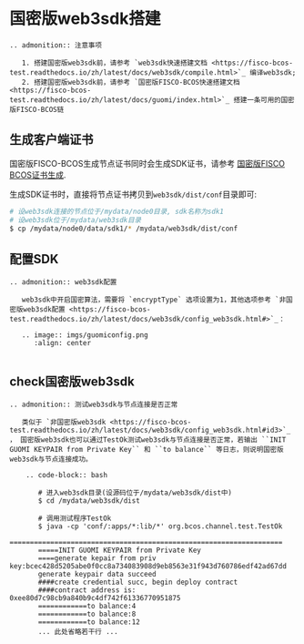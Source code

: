 # 国密版web3sdk搭建

```eval_rst
.. admonition:: 注意事项

   1. 搭建国密版web3sdk前，请参考 `web3sdk快速搭建文档 <https://fisco-bcos-test.readthedocs.io/zh/latest/docs/web3sdk/compile.html>`_ 编译web3sdk;
   2. 搭建国密版web3sdk前，请参考 `国密版FISCO-BCOS快速搭建文档 <https://fisco-bcos-test.readthedocs.io/zh/latest/docs/guomi/index.html>`_ 搭建一条可用的国密版FISCO-BCOS链

```

## 生成客户端证书

国密版FISCO-BCOS生成节点证书同时会生成SDK证书，请参考 [国密版FISCO BCOS证书生成](https://fisco-bcos-test.readthedocs.io/zh/latest/docs/guomi/gen_cert.html#id4).

生成SDK证书时，直接将节点证书拷贝到`web3sdk/dist/conf`目录即可:

```bash
# 设web3sdk连接的节点位于/mydata/node0目录, sdk名称为sdk1
# 设web3sdk位于/mydata/web3sdk目录
$ cp /mydata/node0/data/sdk1/* /mydata/web3sdk/dist/conf
```


## 配置SDK

```eval_rst
.. admonition:: web3sdk配置

   web3sdk中开启国密算法，需要将 `encryptType` 选项设置为1，其他选项参考 `非国密版web3sdk配置 <https://fisco-bcos-test.readthedocs.io/zh/latest/docs/web3sdk/config_web3sdk.html#>`_：

   .. image:: imgs/guomiconfig.png
      :align: center


```


## check国密版web3sdk

```eval_rst
.. admonition:: 测试web3sdk与节点连接是否正常

   类似于 `非国密版web3sdk <https://fisco-bcos-test.readthedocs.io/zh/latest/docs/web3sdk/config_web3sdk.html#id3>`_ ， 国密版web3sdk也可以通过TestOk测试web3sdk与节点连接是否正常，若输出 ``INIT GUOMI KEYPAIR from Private Key`` 和 ``to balance`` 等日志，则说明国密版web3sdk与节点连接成功。

    .. code-block:: bash
    
       # 进入web3sdk目录(设源码位于/mydata/web3sdk/dist中)
       $ cd /mydata/web3sdk/dist
       
       # 调用测试程序TestOk
       $ java -cp 'conf/:apps/*:lib/*' org.bcos.channel.test.TestOk
       ===================================================================
       =====INIT GUOMI KEYPAIR from Private Key
       ====generate kepair from priv key:bcec428d5205abe0f0cc8a734083908d9eb8563e31f943d760786edf42ad67dd
       generate keypair data succeed
       ####create credential succ, begin deploy contract
       ####contract address is: 0xee80d7c98cb9a840b9c4df742f61336770951875
       ============to balance:4
       ============to balance:8
       ============to balance:12
       ... 此处省略若干行 ...

```

